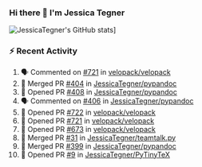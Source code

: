 ### Hi there 👋 I'm Jessica Tegner

![JessicaTegner's GitHub stats](https://github-readme-stats.vercel.app/api?username=jessicategner)]


### :zap: Recent Activity

<!--START_SECTION:activity-->
1. 🗣 Commented on [#721](https://github.com/velopack/velopack/pull/721#issuecomment-3302071691) in [velopack/velopack](https://github.com/velopack/velopack)
2. 🎉 Merged PR [#404](https://github.com/JessicaTegner/pypandoc/pull/404) in [JessicaTegner/pypandoc](https://github.com/JessicaTegner/pypandoc)
3. 💪 Opened PR [#408](https://github.com/JessicaTegner/pypandoc/pull/408) in [JessicaTegner/pypandoc](https://github.com/JessicaTegner/pypandoc)
4. 🗣 Commented on [#406](https://github.com/JessicaTegner/pypandoc/issues/406#issuecomment-3217245394) in [JessicaTegner/pypandoc](https://github.com/JessicaTegner/pypandoc)
5. 💪 Opened PR [#722](https://github.com/velopack/velopack/pull/722) in [velopack/velopack](https://github.com/velopack/velopack)
6. 💪 Opened PR [#721](https://github.com/velopack/velopack/pull/721) in [velopack/velopack](https://github.com/velopack/velopack)
7. 💪 Opened PR [#673](https://github.com/velopack/velopack/pull/673) in [velopack/velopack](https://github.com/velopack/velopack)
8. 🎉 Merged PR [#31](https://github.com/JessicaTegner/teamtalk.py/pull/31) in [JessicaTegner/teamtalk.py](https://github.com/JessicaTegner/teamtalk.py)
9. 🎉 Merged PR [#399](https://github.com/JessicaTegner/pypandoc/pull/399) in [JessicaTegner/pypandoc](https://github.com/JessicaTegner/pypandoc)
10. 💪 Opened PR [#9](https://github.com/JessicaTegner/PyTinyTeX/pull/9) in [JessicaTegner/PyTinyTeX](https://github.com/JessicaTegner/PyTinyTeX)
<!--END_SECTION:activity-->
